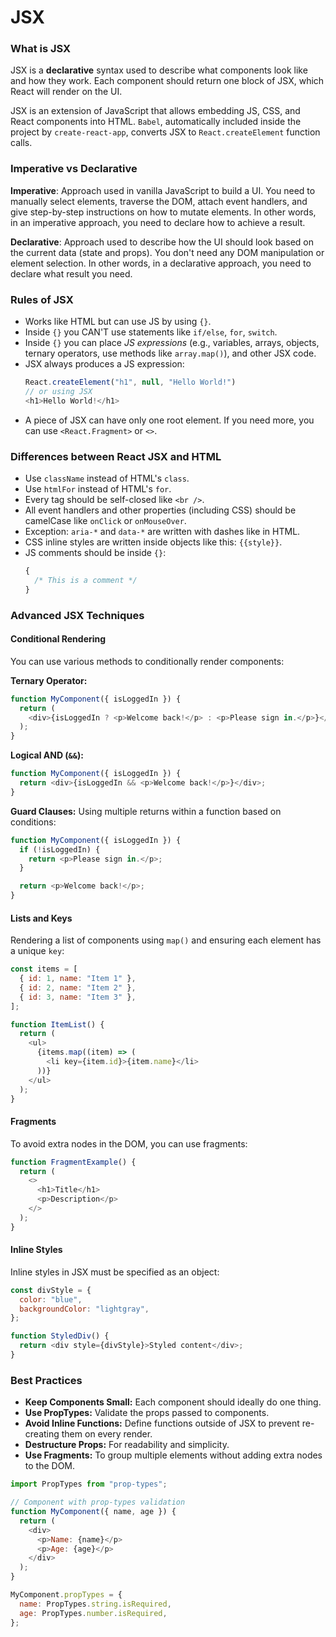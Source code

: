 # JSX

### What is JSX

JSX is a **declarative** syntax used to describe what components look like and how they work. Each component should return one block of JSX, which React will render on the UI.

JSX is an extension of JavaScript that allows embedding JS, CSS, and React components into HTML. `Babel`, automatically included inside the project by `create-react-app`, converts JSX to `React.createElement` function calls.

### Imperative vs Declarative

**Imperative**: Approach used in vanilla JavaScript to build a UI. You need to manually select elements, traverse the DOM, attach event handlers, and give step-by-step instructions on how to mutate elements. In other words, in an imperative approach, you need to declare how to achieve a result.

**Declarative**: Approach used to describe how the UI should look based on the current data (state and props). You don't need any DOM manipulation or element selection. In other words, in a declarative approach, you need to declare what result you need.

### Rules of JSX

- Works like HTML but can use JS by using `{}`.
- Inside `{}` you CAN'T use statements like `if/else`, `for`, `switch`.
- Inside `{}` you can place _JS expressions_ (e.g., variables, arrays, objects, ternary operators, use methods like `array.map()`), and other JSX code.
- JSX always produces a JS expression:
  ```javascript
  React.createElement("h1", null, "Hello World!")
  // or using JSX
  <h1>Hello World!</h1>
  ```
- A piece of JSX can have only one root element. If you need more, you can use `<React.Fragment>` or `<>`.

### Differences between React JSX and HTML

- Use `className` instead of HTML's `class`.
- Use `htmlFor` instead of HTML's `for`.
- Every tag should be self-closed like `<br />`.
- All event handlers and other properties (including CSS) should be camelCase like `onClick` or `onMouseOver`.
- Exception: `aria-*` and `data-*` are written with dashes like in HTML.
- CSS inline styles are written inside objects like this: `{{style}}`.
- JS comments should be inside `{}`:
  ```jsx
  {
    /* This is a comment */
  }
  ```

### Advanced JSX Techniques

#### Conditional Rendering

You can use various methods to conditionally render components:

**Ternary Operator:**

```javascript
function MyComponent({ isLoggedIn }) {
  return (
    <div>{isLoggedIn ? <p>Welcome back!</p> : <p>Please sign in.</p>}</div>
  );
}
```

**Logical AND (`&&`):**

```javascript
function MyComponent({ isLoggedIn }) {
  return <div>{isLoggedIn && <p>Welcome back!</p>}</div>;
}
```

**Guard Clauses:**
Using multiple returns within a function based on conditions:

```javascript
function MyComponent({ isLoggedIn }) {
  if (!isLoggedIn) {
    return <p>Please sign in.</p>;
  }

  return <p>Welcome back!</p>;
}
```

#### Lists and Keys

Rendering a list of components using `map()` and ensuring each element has a unique `key`:

```javascript
const items = [
  { id: 1, name: "Item 1" },
  { id: 2, name: "Item 2" },
  { id: 3, name: "Item 3" },
];

function ItemList() {
  return (
    <ul>
      {items.map((item) => (
        <li key={item.id}>{item.name}</li>
      ))}
    </ul>
  );
}
```

#### Fragments

To avoid extra nodes in the DOM, you can use fragments:

```javascript
function FragmentExample() {
  return (
    <>
      <h1>Title</h1>
      <p>Description</p>
    </>
  );
}
```

#### Inline Styles

Inline styles in JSX must be specified as an object:

```javascript
const divStyle = {
  color: "blue",
  backgroundColor: "lightgray",
};

function StyledDiv() {
  return <div style={divStyle}>Styled content</div>;
}
```

### Best Practices

- **Keep Components Small:** Each component should ideally do one thing.
- **Use PropTypes:** Validate the props passed to components.
- **Avoid Inline Functions:** Define functions outside of JSX to prevent re-creating them on every render.
- **Destructure Props:** For readability and simplicity.
- **Use Fragments:** To group multiple elements without adding extra nodes to the DOM.

```javascript
import PropTypes from "prop-types";

// Component with prop-types validation
function MyComponent({ name, age }) {
  return (
    <div>
      <p>Name: {name}</p>
      <p>Age: {age}</p>
    </div>
  );
}

MyComponent.propTypes = {
  name: PropTypes.string.isRequired,
  age: PropTypes.number.isRequired,
};
```
